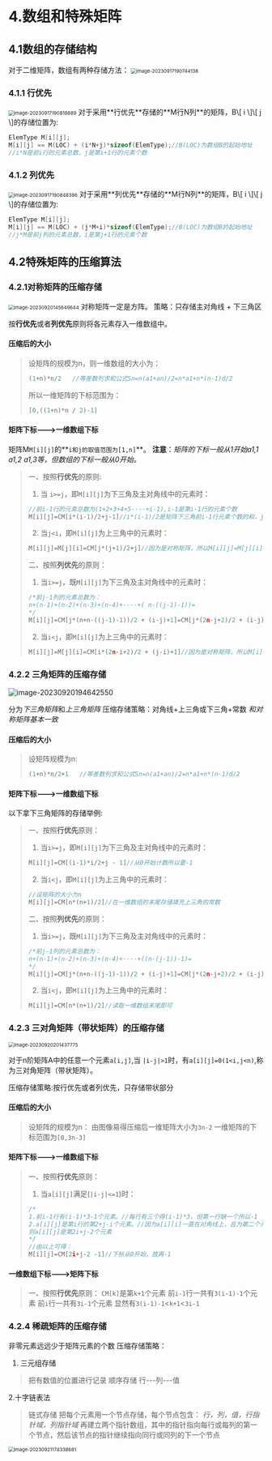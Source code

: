 # 4.数组和特殊矩阵
## 4.1数组的存储结构
对于二维矩阵，数组有两种存储方法：
<img src="(临时)对称矩阵的压缩算法.assets/image-20230917190744138.png" alt="image-20230917190744138" style="zoom: 67%;" />

### 4.1.1 行优先
<img src="(临时)对称矩阵的压缩算法.assets/image-20230917190818889.png" alt="image-20230917190818889" style="zoom: 67%;" />
对于采用**行优先**存储的**M行N列**的矩阵，B\[ i \]\[ j \]的存储位置为:

```c
ElemType M[i][j];
M[i][j] == M(LOC) + (i*N+j)*sizeof(ElemType);//B(LOC)为数组B的起始地址
//i*N是前i行的元素总数，j是第i+1行的元素个数
```

### 4.1.2 列优先
<img src="(临时)对称矩阵的压缩算法.assets/image-20230917190848386.png" alt="image-20230917190848386" style="zoom:67%;" />
对于采用**列优先**存储的**M行N列**的矩阵，B\[ i \]\[ j \]的存储位置为:

```c
ElemType M[i][j];
M[i][j] == M(LOC) + (j*M+i)*sizeof(ElemType);//B(LOC)为数组B的起始地址
//j*M是前j列的元素总数，i是第j+1行的元素个数
```

## 4.2特殊矩阵的压缩算法
### 4.2.1对称矩阵的压缩存储
<img src="(临时)对称矩阵的压缩算法.assets/image-20230920145649644.png" alt="image-20230920145649644" style="zoom:67%;" />
对称矩阵一定是方阵。
策略：只存储主对角线 + 下三角区

按**行优先**或者**列优先**原则将各元素存入一维数组中。

#### 压缩后的大小
>设矩阵的规模为n，则一维数组的大小为：
>```c
>(1+n)*n/2   //等差数列求和公式Sn=n(a1+an)/2=n*a1+n*(n-1)d/2
>```
>所以一维矩阵的下标范围为：
>```c
>[0,((1+n)*n / 2)-1]
>```

#### 矩阵下标--->一维数组下标

矩阵M`M[i][j]`的**`i和j的取值范围为[1,n]`**。
**注意**：*矩阵的下标一般从1开始a1,1 a1,2 a1,3等，但数组的下标一般从0开始。*

>一、按照**行优先**的原则:
>
>1. 当 `i>=j`，即`M[i][j]`为下三角及主对角线中的元素时：
>```c
>//前i-1行的元素总数为(1+2+3+4+5····+i-1),i-1是第i-1行的元素个数
>M[i][j]=CM[i*(i-1)/2+j-1]//i*(i-1)/2是矩阵下三角前i-1行元素个数的和，j是第i行元素个数，从0开始计数所有要-1
>```
>
>2. 当`j<i`，即`M[i][j]`为上三角中的元素时：
>```c
>M[i][j]=M[j][i]=CM[j*(j+1)/2+j]//因为是对称矩阵，所以M[i][j]=M[j][i],而M[j][i](j>i)是下三角,可以用套用i>=j时的公式,上底加下底乘高除二
>```
>
>二、按照**列优先**的原则：
>1. 当`i>=j`，既`M[i][j]`为下三角及主对角线中的元素时：
>```c
>/*前j-1列的元素总数为：
>n+(n-1)+(n-2)+(n-3)+(n-4)+····+( n-((j-1)-1))= 
>*/
>M[i][j]=CM[j*(n+n-((j-1)-1))/2 + (i-j)+1]=CM[j*(2n-j+2)/2 + (i-j)+1]//j(2n-j+2))/2是前j-1列元素的和，(i-j)是在第j列中目标元素前的元素个数，然后+1就是目标元素
>```
>2. 当`i<j`，即`M[i][j]`为上三角中的元素时：
>```c
>M[i][j]=M[j][i]=CM[i*(2n-i+2)/2 + (j-i)+1]//因为是对称矩阵，所以M[i][j]=M[j][i],而M[j][i](j>i)是下三角,可以用套用i>=j时的公式求得
>```
>

### 4.2.2 三角矩阵的压缩存储

![image-20230920194642550]((临时)对称矩阵的压缩算法.assets/image-20230920194642550.png)

分为*下三角矩阵*和*上三角矩阵*
压缩存储策略：对角线+上三角或下三角+常数
*和对称矩阵基本一致*
#### 压缩后的大小
>设矩阵规模为n:
>```c
>(1+n)*n/2+1   //等差数列求和公式Sn=n(a1+an)/2=n*a1+n*(n-1)d/2
>```

#### 矩阵下标--->一维数组下标
以下拿下三角矩阵的存储举例:
>一、按照**行优先**原则：
>1. 当`i>=j`，即`M[i][j]`为下三角及主对角线中的元素时：
>```c
>M[i][j]=CM[(i-1)*i/2+j - 1]//从0开始计数所以要-1
>```
>2. 当`i<j`，即`M[i][j]`为上三角中的元素时：
>```c
>//设矩阵的大小为n
>M[i][j]=CM[n*(n+1)/2]//在一维数组的末尾存储填充上三角的常数
>```
>二、按照**列优先**的原则：
>1. 当`i>=j`，既`M[i][j]`为下三角及主对角线中的元素时：
>```c
>/*前j-1列的元素总数为：
>n+(n-1)+(n-2)+(n-3)+(n-4)+····+((n-(j-1))-1)= 
>*/
>M[i][j]=CM[j*(n+n-((j-1)-1))/2 + (i-j)+1]=CM[j*(2n-j+2)/2 + (i-j)+1]//前j-1列元素的和加第j列中目标元素前的元素个数，然后+1就是目标元素
>```
>2. 当`i<j`，即`M[i][j]`为上三角中的元素时：
>```c
>M[i][j]=CM[n*(n+1)/2]//读取一维数组末尾即可
>```
>

### 4.2.3 三对角矩阵（带状矩阵）的压缩存储

<img src="(临时)对称矩阵的压缩算法.assets/image-20230920201437775.png" alt="image-20230920201437775" style="zoom:67%;" />

对于n阶矩阵A中的任意一个元素`a[i,j]`,当 `|i-j|>1`时，有`a[i][j]=0(1<i,j<n)`,称为三对角矩阵（带状矩阵）。

压缩存储策略:按行优先或者列优先，只存储带状部分
#### 压缩后的大小
>设矩阵的规模为n：
>由图像易得压缩后一维矩阵大小为`3n-2`
>一维矩阵的下标范围为`[0,3n-3]`
>

#### 矩阵下标--->一维数组下标
>一、按照**行优先**原则：
>1. 当`a[i][j]`满足(`|i-j|<=1`)时：
>```C
>/*
>1.前i-1行有(i-1)*3-1个元素。//每行有三个得(i-1)*3，但第一行缺一个所以-1
>2.a[i][j]是第i行的第2+j-i个元素。//因为a[i][i]一直在对角线上，且为第二个元素，同行的剩余两个元素不是在他左边就是在他右边，所以可以通过j-i来判断位置（j>i，j-i=1在右边;j<i,j-1在左边）
>则a[i][j]是第2i+j-2个元素
>*/
>//由以上可得：
>M[i][j]=CM[2i+j-2 -1]//下标从0开始，故再-1
>```

#### 一维数组下标--->矩阵下标
>一、按照**行优先**原则：
>`CM[k]`是第`k+1`个元素
>前`i-1`行一共有`3(i-1)-1`个元素
>前`i`行一共有`3i-1`个元素
>显然有`3(i-1)-1`<`k+1`<`3i-1`
>
>
>
>

### 4.2.4 稀疏矩阵的压缩存储

非零元素远远少于矩阵元素的个数
压缩存储策略：

1. 三元组存储

>把有数值的位置进行记录
>		顺序存储  行---列---值

2.十字链表法
>链式存储 把每个元素用一个节点存储，每个节点包含：
>		*行，列，值，行指针域，列指针域*
>		再建立两个指针数组，其中的指针指向每行或每列的第一个节点，然后该节点的指针继续指向同行或同列的下一个节点

<img src="(临时)对称矩阵的压缩算法.assets/image-20230921174338681.png" alt="image-20230921174338681" style="zoom:67%;" />
